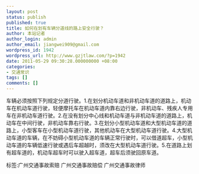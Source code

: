 ```yaml
---
layout: post
status: publish
published: true
title: 如何在划有车辆分道线的路上安全行驶？
author: 本站记者
author_login: admin
author_email: jiangwei909@gmail.com
wordpress_id: 1942
wordpress_url: http://www.gzjtlaw.com/?p=1942
date: 2011-05-29 09:30:28.000000000 +08:00
categories:
- 交通常识
tags: []
comments: []
---
```

车辆必须按照下列规定分道行驶。1.在划分机动车道和非机动车道的道路上，机动车在机动车道行驶，轻便摩托车在机动车道内靠右边行驶，非机动车、残疾人专用车在非机动车道行驶。2.在没有划分中心线和机动车道与非机动车道的道路上，机动车在中间行驶，非机动车靠右行驶。3.在划分小型机动车道和大型机动车道的道路上，小型客车在小型机动车道行驶，其他机动车在大型机动车道行驶。4.大型机动车道的车辆，在不妨碍小型机动车道的车辆正常行驶时，可以借道超车，小型机动车道的车辆低速行驶或遇后车超越时，须改在大型机动车道行驶。5.在道路上划有超车道的，机动车超车时可以驶入超车道，超车后须驶回原车道。标签:广州交通事故索赔 广州交通事故赔偿 广州交通事故律师
